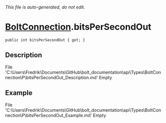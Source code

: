 *This file is auto-generated, do not edit.*

# [BoltConnection](Types/BoltConnection.md).bitsPerSecondOut
`public int bitsPerSecondOut { get; }`
## Description
File 'C:\Users\Fredrik\Documents\GitHub\bolt_documentation\api\Types\BoltConnection\P\bitsPerSecondOut_Description.md' Empty
## Example
File 'C:\Users\Fredrik\Documents\GitHub\bolt_documentation\api\Types\BoltConnection\P\bitsPerSecondOut_Example.md' Empty
